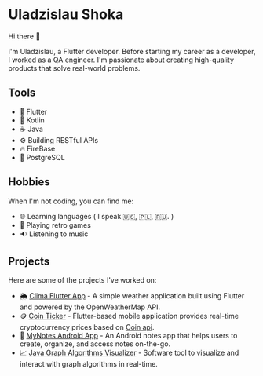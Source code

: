 # Uladzislau Shoka

Hi there 👋

I'm Uladzislau, a Flutter developer. Before starting my career as a developer, I worked as a QA engineer. I'm passionate about creating high-quality products that solve real-world problems.

## Tools

- 🍃 Flutter
- 🤖 Kotlin
- ☕ Java
- ⚙️ Building RESTful APIs
- 🔥 FireBase
- 🐘 PostgreSQL

## Hobbies

When I'm not coding, you can find me:
- 🌐 Learning languages ( I speak 🇺🇸, 🇵🇱, 🇷🇺. )
- 👾 Playing retro games
- 🔉 Listening to music

## Projects

Here are some of the projects I've worked on:
- 🌦️ [Clima Flutter App](https://github.com/ShokaUladzislau/Clima) - A simple weather application built using Flutter and powered by the OpenWeatherMap API.
- 🪙 [Coin Ticker](https://github.com/ShokaUladzislau/coin_ticker) - Flutter-based mobile application provides real-time cryptocurrency prices based on [Coin api](https://www.coinapi.io).
- 📒 [MyNotes Android App](https://github.com/ShokaUladzislau/MyNotes) - An Android notes app that helps users to create, organize, and access notes on-the-go.
- 📈 [Java Graph Algorithms Visualizer](https://github.com/ShokaUladzislau/Graph-Algorithms-Visualizer) - Software tool to visualize and interact with graph algorithms in real-time.
